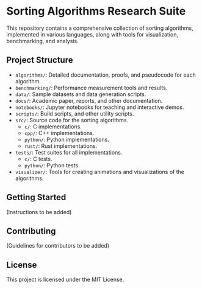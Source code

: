 # Sorting Algorithms Research Suite

This repository contains a comprehensive collection of sorting algorithms, implemented in various languages, along with tools for visualization, benchmarking, and analysis.

## Project Structure

- `algorithms/`: Detailed documentation, proofs, and pseudocode for each algorithm.
- `benchmarking/`: Performance measurement tools and results.
- `data/`: Sample datasets and data generation scripts.
- `docs/`: Academic paper, reports, and other documentation.
- `notebooks/`: Jupyter notebooks for teaching and interactive demos.
- `scripts/`: Build scripts, and other utility scripts.
- `src/`: Source code for the sorting algorithms.
  - `c/`: C implementations.
  - `cpp/`: C++ implementations.
  - `python/`: Python implementations.
  - `rust/`: Rust implementations.
- `tests/`: Test suites for all implementations.
  - `c/`: C tests.
  - `python/`: Python tests.
- `visualizer/`: Tools for creating animations and visualizations of the algorithms.

## Getting Started

(Instructions to be added)

## Contributing

(Guidelines for contributors to be added)

## License

This project is licensed under the MIT License.
